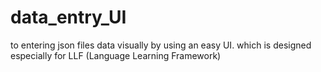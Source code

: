 # data_entry_UI
to entering json files data visually by using an easy UI. which is designed especially for LLF (Language Learning Framework)
